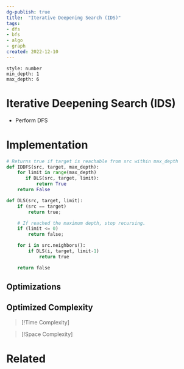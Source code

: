 ```yaml
---
dg-publish: true
title:  "Iterative Deepening Search (IDS)"
tags:
- dfs
- bfs
- algo
- graph
created: 2022-12-10
---
```


```toc 
style: number 
min_depth: 1 
max_depth: 6
```

# Iterative Deepening Search (IDS)
- Perform DFS 
# Implementation

```python
# Returns true if target is reachable from src within max_depth
def IDDFS(src, target, max_depth):
    for limit in range(max_depth)
       if DLS(src, target, limit):
           return True
    return False   

def DLS(src, target, limit):
    if (src == target)
        return true;

    # If reached the maximum depth, stop recursing.
    if (limit <= 0)
        return false;   

    for i in src.neighbors():
        if DLS(i, target, limit-1)             
            return true

    return false
```

## Optimizations

## Optimized Complexity

>[!Time Complexity]

>[!Space Complexity]



# Related
